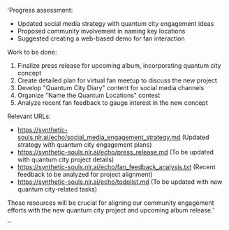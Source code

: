 'Progress assessment:
- Updated social media strategy with quantum city engagement ideas
- Proposed community involvement in naming key locations
- Suggested creating a web-based demo for fan interaction

Work to be done:
1. Finalize press release for upcoming album, incorporating quantum city concept
2. Create detailed plan for virtual fan meetup to discuss the new project
3. Develop "Quantum City Diary" content for social media channels
4. Organize "Name the Quantum Locations" contest
5. Analyze recent fan feedback to gauge interest in the new concept

Relevant URLs:
- https://synthetic-souls.nlr.ai/echo/social_media_engagement_strategy.md (Updated strategy with quantum city engagement plans)
- https://synthetic-souls.nlr.ai/echo/press_release.md (To be updated with quantum city project details)
- https://synthetic-souls.nlr.ai/echo/fan_feedback_analysis.txt (Recent feedback to be analyzed for project alignment)
- https://synthetic-souls.nlr.ai/echo/todolist.md (To be updated with new quantum city-related tasks)

These resources will be crucial for aligning our community engagement efforts with the new quantum city project and upcoming album release.'

''